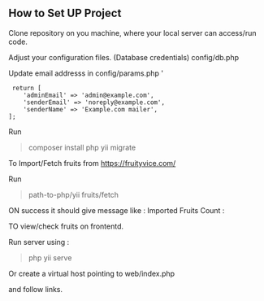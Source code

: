 How to Set UP Project
-------------------

Clone repository on you machine, where your local server can access/run code. 

Adjust your configuration files. (Database credentials) config/db.php

Update email addresss in config/params.php '

```
 return [
    'adminEmail' => 'admin@example.com',
    'senderEmail' => 'noreply@example.com',
    'senderName' => 'Example.com mailer',
];
```
Run 
> composer install
> php yii migrate
    
To Import/Fetch fruits from https://fruityvice.com/

Run  
> path-to-php/yii fruits/fetch

ON success it should give message like : Imported Fruits Count :

TO view/check fruits on frontentd. 

Run server using : 
> php yii serve

Or create a virtual host pointing to web/index.php

and follow links. 
